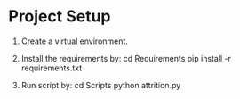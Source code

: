 # Project Setup

1. Create a virtual environment.

2. Install the requirements by:
   cd Requirements
   pip install -r requirements.txt

3. Run script by:
   cd Scripts
   python attrition.py
